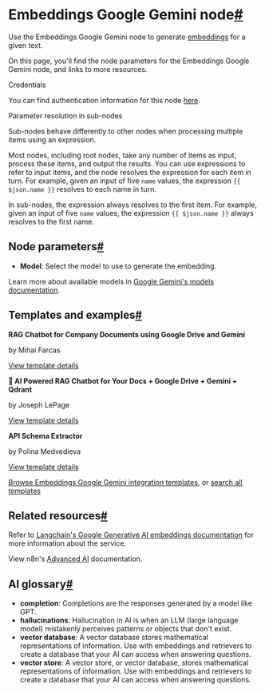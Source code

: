 [](https://github.com/n8n-io/n8n-docs/edit/main/docs/integrations/builtin/cluster-nodes/sub-nodes/n8n-nodes-langchain.embeddingsgooglegemini.md "Edit this page")

# Embeddings Google Gemini node[#](#embeddings-google-gemini-node "Permanent link")

Use the Embeddings Google Gemini node to generate [embeddings](../../../../../glossary/#ai-embedding) for a given text.

On this page, you'll find the node parameters for the Embeddings Google Gemini node, and links to more resources.

Credentials

You can find authentication information for this node [here](../../../credentials/googleai/).

Parameter resolution in sub-nodes

Sub-nodes behave differently to other nodes when processing multiple items using an expression.

Most nodes, including root nodes, take any number of items as input, process these items, and output the results. You can use expressions to refer to input items, and the node resolves the expression for each item in turn. For example, given an input of five `name` values, the expression `{{ $json.name }}` resolves to each name in turn.

In sub-nodes, the expression always resolves to the first item. For example, given an input of five `name` values, the expression `{{ $json.name }}` always resolves to the first name.

## Node parameters[#](#node-parameters "Permanent link")

*   **Model**: Select the model to use to generate the embedding.

Learn more about available models in [Google Gemini's models documentation](https://ai.google.dev/models/gemini).

## Templates and examples[#](#templates-and-examples "Permanent link")

**RAG Chatbot for Company Documents using Google Drive and Gemini**

by Mihai Farcas

[View template details](https://n8n.io/workflows/2753-rag-chatbot-for-company-documents-using-google-drive-and-gemini/)

**🤖 AI Powered RAG Chatbot for Your Docs + Google Drive + Gemini + Qdrant**

by Joseph LePage

[View template details](https://n8n.io/workflows/2982-ai-powered-rag-chatbot-for-your-docs-google-drive-gemini-qdrant/)

**API Schema Extractor**

by Polina Medvedieva

[View template details](https://n8n.io/workflows/2658-api-schema-extractor/)

[Browse Embeddings Google Gemini integration templates](https://n8n.io/integrations/embeddings-google-gemini/), or [search all templates](https://n8n.io/workflows/)

## Related resources[#](#related-resources "Permanent link")

Refer to [Langchain's Google Generative AI embeddings documentation](https://js.langchain.com/docs/integrations/text_embedding/google_generativeai) for more information about the service.

View n8n's [Advanced AI](../../../../../advanced-ai/) documentation.

## AI glossary[#](#ai-glossary "Permanent link")

*   **completion**: Completions are the responses generated by a model like GPT.
*   **hallucinations**: Hallucination in AI is when an LLM (large language model) mistakenly perceives patterns or objects that don't exist.
*   **vector database**: A vector database stores mathematical representations of information. Use with embeddings and retrievers to create a database that your AI can access when answering questions.
*   **vector store**: A vector store, or vector database, stores mathematical representations of information. Use with embeddings and retrievers to create a database that your AI can access when answering questions.